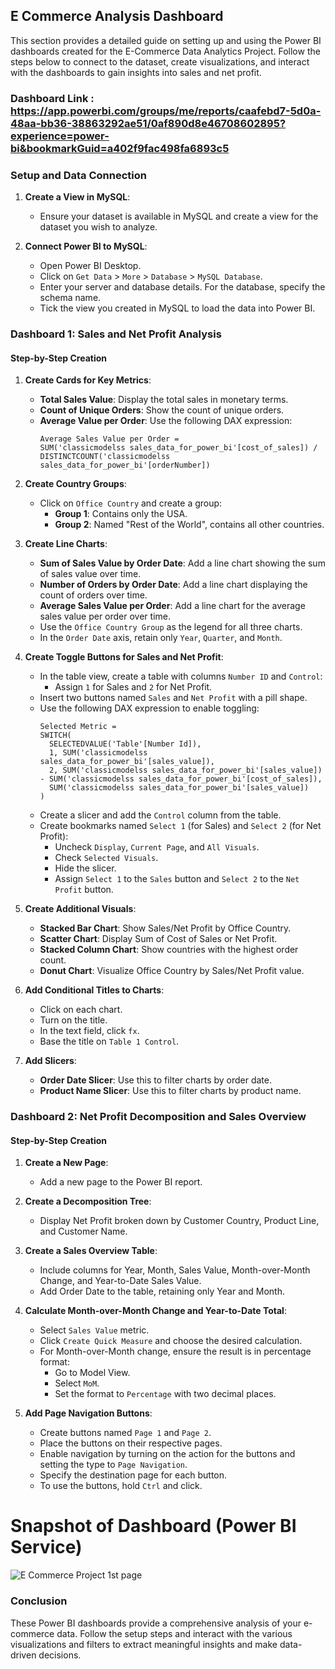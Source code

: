 ## E Commerce Analysis Dashboard

This section provides a detailed guide on setting up and using the Power BI dashboards created for the E-Commerce Data Analytics Project. Follow the steps below to connect to the dataset, create visualizations, and interact with the dashboards to gain insights into sales and net profit.

### Dashboard Link : https://app.powerbi.com/groups/me/reports/caafebd7-5d0a-48aa-bb36-38863292ae51/0af890d8e46708602895?experience=power-bi&bookmarkGuid=a402f9fac498fa6893c5

### Setup and Data Connection

1. **Create a View in MySQL**:
   - Ensure your dataset is available in MySQL and create a view for the dataset you wish to analyze.

2. **Connect Power BI to MySQL**:
   - Open Power BI Desktop.
   - Click on `Get Data` > `More` > `Database` > `MySQL Database`.
   - Enter your server and database details. For the database, specify the schema name.
   - Tick the view you created in MySQL to load the data into Power BI.

### Dashboard 1: Sales and Net Profit Analysis

#### Step-by-Step Creation

1. **Create Cards for Key Metrics**:
   - **Total Sales Value**: Display the total sales in monetary terms.
   - **Count of Unique Orders**: Show the count of unique orders.
   - **Average Value per Order**: Use the following DAX expression:
     ```DAX
     Average Sales Value per Order = 
     SUM('classicmodelss sales_data_for_power_bi'[cost_of_sales]) / 
     DISTINCTCOUNT('classicmodelss sales_data_for_power_bi'[orderNumber])
     ```

2. **Create Country Groups**:
   - Click on `Office Country` and create a group:
     - **Group 1**: Contains only the USA.
     - **Group 2**: Named "Rest of the World", contains all other countries.

3. **Create Line Charts**:
   - **Sum of Sales Value by Order Date**: Add a line chart showing the sum of sales value over time.
   - **Number of Orders by Order Date**: Add a line chart displaying the count of orders over time.
   - **Average Sales Value per Order**: Add a line chart for the average sales value per order over time.
   - Use the `Office Country Group` as the legend for all three charts.
   - In the `Order Date` axis, retain only `Year`, `Quarter`, and `Month`.

4. **Create Toggle Buttons for Sales and Net Profit**:
   - In the table view, create a table with columns `Number ID` and `Control`:
     - Assign `1` for Sales and `2` for Net Profit.
   - Insert two buttons named `Sales` and `Net Profit` with a pill shape.
   - Use the following DAX expression to enable toggling:
     ```DAX
     Selected Metric = 
     SWITCH(
       SELECTEDVALUE('Table'[Number Id]), 
       1, SUM('classicmodelss sales_data_for_power_bi'[sales_value]),
       2, SUM('classicmodelss sales_data_for_power_bi'[sales_value]) - SUM('classicmodelss sales_data_for_power_bi'[cost_of_sales]),
       SUM('classicmodelss sales_data_for_power_bi'[sales_value])
     )
     ```
   - Create a slicer and add the `Control` column from the table.
   - Create bookmarks named `Select 1` (for Sales) and `Select 2` (for Net Profit):
     - Uncheck `Display`, `Current Page`, and `All Visuals`.
     - Check `Selected Visuals`.
     - Hide the slicer.
     - Assign `Select 1` to the `Sales` button and `Select 2` to the `Net Profit` button.

5. **Create Additional Visuals**:
   - **Stacked Bar Chart**: Show Sales/Net Profit by Office Country.
   - **Scatter Chart**: Display Sum of Cost of Sales or Net Profit.
   - **Stacked Column Chart**: Show countries with the highest order count.
   - **Donut Chart**: Visualize Office Country by Sales/Net Profit value.

6. **Add Conditional Titles to Charts**:
   - Click on each chart.
   - Turn on the title.
   - In the text field, click `fx`.
   - Base the title on `Table 1 Control`.

7. **Add Slicers**:
   - **Order Date Slicer**: Use this to filter charts by order date.
   - **Product Name Slicer**: Use this to filter charts by product name.

### Dashboard 2: Net Profit Decomposition and Sales Overview

#### Step-by-Step Creation

1. **Create a New Page**:
   - Add a new page to the Power BI report.

2. **Create a Decomposition Tree**:
   - Display Net Profit broken down by Customer Country, Product Line, and Customer Name.

3. **Create a Sales Overview Table**:
   - Include columns for Year, Month, Sales Value, Month-over-Month Change, and Year-to-Date Sales Value.
   - Add Order Date to the table, retaining only Year and Month.

4. **Calculate Month-over-Month Change and Year-to-Date Total**:
   - Select `Sales Value` metric.
   - Click `Create Quick Measure` and choose the desired calculation.
   - For Month-over-Month change, ensure the result is in percentage format:
     - Go to Model View.
     - Select `MoM`.
     - Set the format to `Percentage` with two decimal places.

5. **Add Page Navigation Buttons**:
   - Create buttons named `Page 1` and `Page 2`.
   - Place the buttons on their respective pages.
   - Enable navigation by turning on the action for the buttons and setting the type to `Page Navigation`.
   - Specify the destination page for each button.
   - To use the buttons, hold `Ctrl` and click.

# Snapshot of Dashboard (Power BI Service)

![E Commerce Project 1st page](https://github.com/pradeeshculer/E-Commerce-Analysis/assets/115096109/30b374ef-2a55-428d-8b48-380688c2896c)




### Conclusion

These Power BI dashboards provide a comprehensive analysis of your e-commerce data. Follow the setup steps and interact with the various visualizations and filters to extract meaningful insights and make data-driven decisions.

